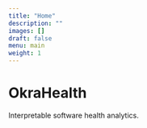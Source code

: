 ```yaml
---
title: "Home"
description: ""
images: []
draft: false
menu: main
weight: 1
---
```


# OkraHealth
Interpretable software health analytics.
